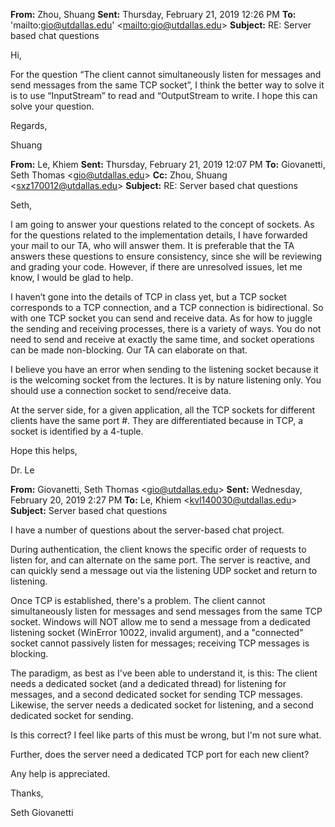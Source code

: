 **From:** Zhou, Shuang 
 **Sent:** Thursday, February 21, 2019 12:26 PM
 **To:** 'mailto:gio@utdallas.edu' <<mailto:gio@utdallas.edu>>
 **Subject:** RE: Server based chat questions

 

Hi,

 

For the question “The client cannot simultaneously listen for messages and send messages from the same TCP socket”, I think the better way to solve it is to use “InputStream” to read and “OutputStream to write. I hope this can solve your question.

 

Regards,

 

Shuang

 

**From:** Le, Khiem 
 **Sent:** Thursday, February 21, 2019 12:07 PM
 **To:** Giovanetti, Seth Thomas <[gio@utdallas.edu](mailto:gio@utdallas.edu)>
 **Cc:** Zhou, Shuang <[sxz170012@utdallas.edu](mailto:sxz170012@utdallas.edu)>
 **Subject:** RE: Server based chat questions

 

Seth,

 

I am going to answer your questions related to the concept of sockets. As for the questions related to the implementation details, I have forwarded your mail to our TA, who will answer them. It is preferable that the TA answers these questions to ensure consistency, since she will be reviewing and grading your code. However, if there are unresolved issues, let me know, I would be glad to help.

 

I haven’t gone into the details of TCP in class yet, but a TCP socket corresponds to a TCP connection, and a TCP connection is bidirectional. So with one TCP socket you can send and receive data. As for how to juggle the sending and receiving processes, there is a variety of ways. You do not need to send and receive at exactly the same time, and socket operations can be made non-blocking. Our TA can elaborate on that.

I believe you have an error when sending to the listening socket because it is the welcoming socket from the lectures. It is by nature listening only. You should use a connection socket to send/receive data.

At the server side, for a given application, all the TCP sockets for different clients have the same port #. They are differentiated because in TCP, a socket is identified by a 4-tuple.

Hope this helps,

Dr. Le

 

 

**From:** Giovanetti, Seth Thomas <[gio@utdallas.edu](mailto:gio@utdallas.edu)> 
 **Sent:** Wednesday, February 20, 2019 2:27 PM
 **To:** Le, Khiem <[kvl140030@utdallas.edu](mailto:kvl140030@utdallas.edu)>
 **Subject:** Server based chat questions

I have a number of questions about the server-based chat project.

During authentication, the client knows the specific order of requests to listen for, and can alternate on the same port. The server is reactive, and can quickly send a message out via the listening UDP socket and return to listening.

Once TCP is established, there's a problem. The client cannot simultaneously listen for messages and send messages from the same TCP socket. Windows will NOT allow me to send a message from a dedicated listening socket (WinError 10022, invalid argument), and a "connected" socket cannot passively listen for messages; receiving TCP messages is blocking.

The paradigm, as best as I've been able to understand it, is this: The client needs a dedicated socket (and a dedicated thread) for listening for messages, and a second dedicated socket for sending TCP messages. Likewise, the server needs a dedicated socket for listening, and a second dedicated socket for sending. 

Is this correct? I feel like parts of this must be wrong, but I'm not sure what. 

Further, does the server need a dedicated TCP port for each new client?

Any help is appreciated.

Thanks,

Seth Giovanetti